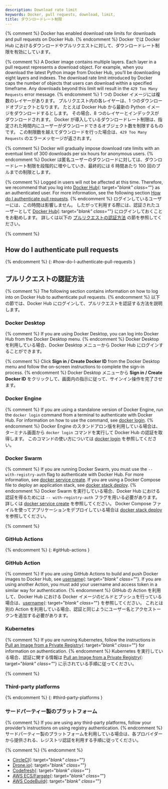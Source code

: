 ```yaml
---
description: Download rate limit
keywords: Docker, pull requests, download, limit,
title: ダウンロードレート制限
---
```


{% comment %}
Docker has enabled download rate limits for downloads and pull requests on Docker Hub.
{% endcomment %}
Docker では Docker Hub におけるダウンロードやプルリクエストに対して、ダウンロードレート制限を有効にしています。

{% comment %}
A Docker image contains multiple layers. Each layer in a pull request represents a download object. For example, when you download the latest Python image from Docker Hub, you’ll be downloading eight layers and indexes. The download rate limit introduced by Docker caps the number of objects that users can download within a specified timeframe. Any downloads beyond this limit will result in the `429 Too Many Requests` error message.
{% endcomment %}
1 つの Docker イメージには複数のレイヤーがあります。
プルリクエスト内の各レイヤーは、1 つのダウンロードオブジェクトとなります。
たとえば Docker Hub から最新の Python イメージをダウンロードするとします。
その場合、8 つのレイヤーとインデックスがダウンロードされます。
Docker が導入しているダウンロードレート制限は、指定された時間内にユーザーがダウンロードできるオブジェクト数を制限するものです。
この制限数を越えてダウンロードを行った場合は、`429 Too Many Requests` のエラーメッセージが返されます。

{% comment %}
Docker will gradually impose download rate limits with an eventual limit of  300 downloads per six hours for anonymous users.
{% endcomment %}
Docker は匿名ユーザーのダウンロードに対しては、ダウンロードレート制限を段階的に増やしていき、最終的には 6 時間あたり 100 回のプルまでの制限とします。

{% comment %}
Logged in users will not be affected at this time. Therefore, we recommend that you log into [Docker Hub](https://hub.docker.com/){: target="_blank" class="_"} as an authenticated user. For more information, see the following section [How do I authenticate pull requests](#how-do-i-authenticate-pull-requests).
{% endcomment %}
ログインしているユーザーには、この時間は影響しません。
したがって利用する際には、認証されたユーザーとして [Docker Hub](https://hub.docker.com/){: target="_blank" class="_"} にログインしておくことをお勧めします。
詳しくは以下の [プルリクエストの認証方法](#how-do-i-authenticate-pull-requests) の節を参照してください。

{% comment %}
## How do I authenticate pull requests
{% endcomment %}
{: #how-do-I-authenticate-pull-requests }
## プルリクエストの認証方法

{% comment %}
The following section contains information on how to log into on Docker Hub to authenticate pull requests.
{% endcomment %}
以下の節では、Docker Hub にログインして、プルリクエストを認証する方法を説明します。

### Docker Desktop

{% comment %}
If you are using Docker Desktop, you can log into Docker Hub from the Docker Desktop menu.
{% endcomment %}
Docker Desktop を利用している場合、Docker Desktop メニューから Docker Hub にログインすることができます。

{% comment %}
Click **Sign in / Create Docker ID** from the Docker Desktop menu and follow the on-screen instructions to complete the sign-in process.
{% endcomment %}
Docker Desktop メニューから **Sign in / Create Docker ID** をクリックして、画面内の指示に従って、サインイン操作を完了させます。

### Docker Engine

{% comment %}
If you are using a standalone version of Docker Engine, run the `docker login` command from a terminal to authenticate with Docker Hub. For information on how to use the command, see [docker login](../engine/reference/commandline/login.md).
{% endcomment %}
Docker Engine のスタンドアロン版を利用している場合は、ターミナル画面から `docker login` コマンドを実行して Docker Hub の認証を取得します。
このコマンドの使い方については [docker login](../engine/reference/commandline/login.md) を参照してください。

### Docker Swarm

{% comment %}
If you are running Docker Swarm, you must use the `-- with-registry-auth` flag to authenticate with Docker Hub. For more information, see [docker service create](../engine/reference/commandline/service_create.md/#create-a-service). If you are using a Docker Compose file to deploy an application stack, see [docker stack deploy](../engine/reference/commandline/stack_deploy.md).
{% endcomment %}
Docker Swarm を実行している場合、Docker Hub における認証を得るためには `-- with-registry-auth` フラグを用いる必要があります。
詳しくは [docker service create](../engine/reference/commandline/service_create.md/#create-a-service) を参照してください。
Docker Compose ファイルを使ってアプリケーションをデプロイしている場合は [docker stack deploy](../engine/reference/commandline/stack_deploy.md) を参照してください。

{% comment %}
### GitHub Actions
{% endcomment %}
{: #gitHub-actions }
### GitHub Action

{% comment %}
If you are using GitHub Actions to build and push Docker images to Docker Hub, see [username](https://github.com/docker/build-push-action#username){: target="_blank" class="_"}. If you are using another Action, you must add your username and access token in a similar way for authentication.
{% endcomment %}
GitHub の Action を利用して、Docker Hub における Docker イメージのビルドとプッシュを行っている場合は、[username](https://github.com/docker/build-push-action#username){: target="_blank" class="_"} を参照してください。
これとは別の Action を利用している場合、認証と同じようにユーザー名とアクセストークンを追加する必要があります。

### Kubernetes

{% comment %}
If you are running Kubernetes, follow the instructions in [Pull an Image from a Private Registry](https://kubernetes.io/docs/tasks/configure-pod-container/pull-image-private-registry/){: target="_blank" class="_"} for information on authentication.
{% endcomment %}
Kubernetes を実行している場合、認証に関する情報は [Pull an Image from a Private Registry](https://kubernetes.io/docs/tasks/configure-pod-container/pull-image-private-registry/){: target="_blank" class="_"} に示されている手順に従ってください。

{% comment %}
### Third-party platforms
{% endcomment %}
{: #third-party-platforms }
### サードパーティー製のプラットフォーム

{% comment %}
If you are using any third-party platforms, follow your provider’s instructions on using registry authentication.
{% endcomment %}
サードパーティー製のプラットフォームを利用している場合は、各プロバイダーから提供される、レジストリ認証を利用する手順に従ってください。

{% comment %}
{% endcomment %}
- [CircleCI](https://circleci.com/docs/2.0/private-images/){: target="_blank" class="_"}
- [Drone.io](https://docs.drone.io/pipeline/docker/syntax/images/#pulling-private-images){: target="_blank" class="_"}
- [Codefresh](https://codefresh.io/docs/docs/docker-registries/external-docker-registries/docker-hub/){: target="_blank" class="_"}
- [AWS ECS/Fargate](https://docs.aws.amazon.com/AmazonECS/latest/developerguide/private-auth.html){: target="_blank" class="_"}
- [AWS CodeBuild](https://aws.amazon.com/blogs/devops/how-to-use-docker-images-from-a-private-registry-in-aws-codebuild-for-your-build-environment/){: target="_blank" class="_"}
